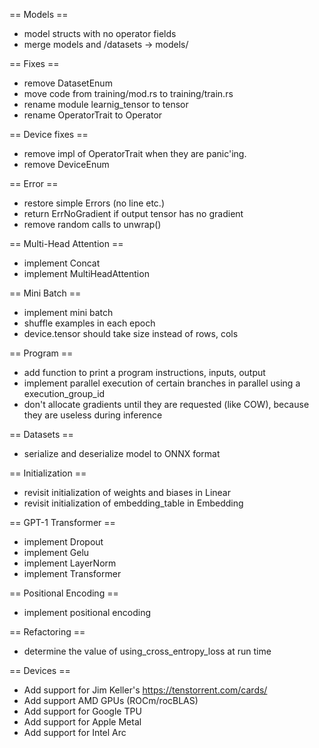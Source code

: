 == Models ==

- model structs with no operator fields
- merge models and /datasets -> models/

== Fixes ==

- remove DatasetEnum
- move code from training/mod.rs to training/train.rs
- rename module learnig_tensor to tensor
- rename OperatorTrait to Operator

== Device fixes ==

- remove impl of OperatorTrait when they are panic'ing.
- remove DeviceEnum

== Error ==

- restore simple Errors (no line etc.)
- return ErrNoGradient if output tensor has no gradient
- remove random calls to unwrap()

== Multi-Head Attention ==

- implement Concat
- implement MultiHeadAttention

== Mini Batch ==

- implement mini batch
- shuffle examples in each epoch
- device.tensor should take size instead of rows, cols

== Program ==

- add function to print a program instructions, inputs, output
- implement parallel execution of certain branches in parallel using a execution_group_id
- don't allocate gradients until they are requested (like COW), because they are useless during inference

== Datasets ==

- serialize and deserialize model to ONNX format

== Initialization ==

- revisit initialization of weights and biases in Linear
- revisit initialization of embedding_table in Embedding

== GPT-1 Transformer ==

- implement Dropout
- implement Gelu
- implement LayerNorm
- implement Transformer

== Positional Encoding ==

- implement positional encoding

== Refactoring ==

- determine the value of using_cross_entropy_loss at run time

== Devices ==

- Add support for Jim Keller's https://tenstorrent.com/cards/
- Add support AMD GPUs (ROCm/rocBLAS)
- Add support for Google TPU
- Add support for Apple Metal
- Add support for Intel Arc
